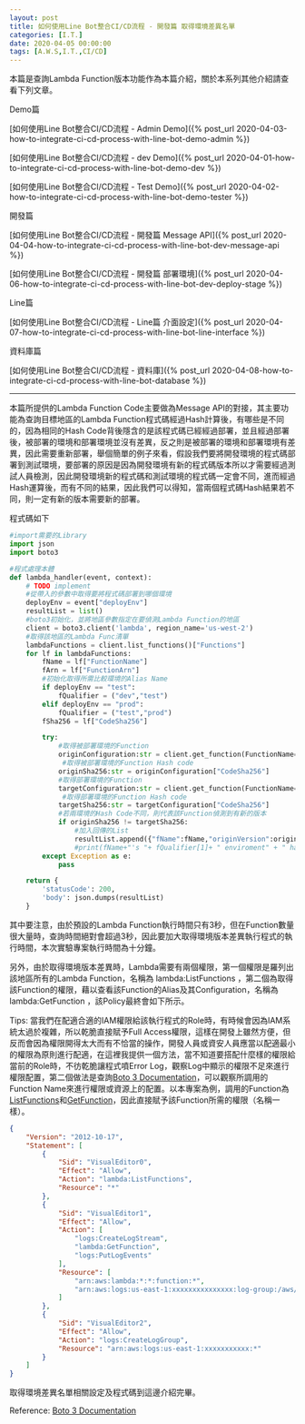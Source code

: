 ```yaml
---
layout: post
title: 如何使用Line Bot整合CI/CD流程 - 開發篇 取得環境差異名單
categories: [I.T.]
date: 2020-04-05 00:00:00
tags: [A.W.S,I.T.,CI/CD]
---
```

本篇是查詢Lambda Function版本功能作為本篇介紹，關於本系列其他介紹請查看下列文章。

<!--more-->

Demo篇

[如何使用Line Bot整合CI/CD流程 - Admin Demo]({% post_url 2020-04-03-how-to-integrate-ci-cd-process-with-line-bot-demo-admin %})

[如何使用Line Bot整合CI/CD流程 - dev Demo]({% post_url 2020-04-01-how-to-integrate-ci-cd-process-with-line-bot-demo-dev %})

[如何使用Line Bot整合CI/CD流程 - Test Demo]({% post_url 2020-04-02-how-to-integrate-ci-cd-process-with-line-bot-demo-tester %})

開發篇

[如何使用Line Bot整合CI/CD流程 - 開發篇 Message API]({% post_url 2020-04-04-how-to-integrate-ci-cd-process-with-line-bot-dev-message-api %})

[如何使用Line Bot整合CI/CD流程 - 開發篇 部署環境]({% post_url 2020-04-06-how-to-integrate-ci-cd-process-with-line-bot-dev-deploy-stage %})

Line篇

[如何使用Line Bot整合CI/CD流程 - Line篇 介面設定]({% post_url 2020-04-07-how-to-integrate-ci-cd-process-with-line-bot-line-interface %})

資料庫篇

[如何使用Line Bot整合CI/CD流程 - 資料庫]({% post_url 2020-04-08-how-to-integrate-ci-cd-process-with-line-bot-database %})

<hr>

本篇所提供的Lambda Function Code主要做為Message API的對接，其主要功能為查詢目標地區的Lambda Function程式碼經過Hash計算後，有哪些是不同的，因為相同的Hash Code背後隱含的是該程式碼已經經過部署，並且經過部署後，被部署的環境和部署環境並沒有差異，反之則是被部署的環境和部署環境有差異，因此需要重新部署，舉個簡單的例子來看，假設我們要將開發環境的程式碼部署到測試環境，要部署的原因是因為開發環境有新的程式碼版本所以才需要經過測試人員檢測，因此開發環境新的程式碼和測試環境的程式碼一定會不同，進而經過Hash運算後，而有不同的結果，因此我們可以得知，當兩個程式碼Hash結果若不同，則一定有新的版本需要新的部署。

程式碼如下

```python
#import需要的Library
import json
import boto3

#程式處理本體
def lambda_handler(event, context):
    # TODO implement
    #從帶入的參數中取得要將程式碼部署到哪個環境
    deployEnv = event["deployEnv"]
    resultList = list()
    #boto3初始化，並將地區參數指定在要偵測Lambda Function的地區
    client = boto3.client('lambda', region_name='us-west-2')
    #取得該地區的Lambda Func清單
    lambdaFunctions = client.list_functions()["Functions"]
    for lf in lambdaFunctions:
        fName = lf["FunctionName"]
        fArn = lf["FunctionArn"]
        #初始化取得所需比較環境的Alias Name
        if deployEnv == "test":
            fQualifier = ("dev","test")
        elif deployEnv == "prod":
            fQualifier = ("test","prod")
        fSha256 = lf["CodeSha256"]

        try:
            #取得被部署環境的Function
            originConfiguration:str = client.get_function(FunctionName=fName,Qualifier=fQualifier[0])["Configuration"]
             #取得被部署環境的Function Hash code
            originSha256:str = originConfiguration["CodeSha256"]
            #取得部署環境的Function
            targetConfiguration:str = client.get_function(FunctionName=fName,Qualifier=fQualifier[1])["Configuration"]
             #取得部署環境的Function Hash code
            targetSha256:str = targetConfiguration["CodeSha256"]
            #若兩環境的Hash Code不同，則代表該Function偵測到有新的版本
            if originSha256 != targetSha256:
                #加入回傳的List
                resultList.append({"fName":fName,"originVersion":originConfiguration["Version"],"targetVersion":targetConfiguration["Version"]})
                #print(fName+"'s "+ fQualifier[1]+ " enviroment" + " have update to version:" + updateResult["FunctionVersion"])
        except Exception as e:
            pass

    return {
        'statusCode': 200,
        'body': json.dumps(resultList)
    }
```

其中要注意，由於預設的Lambda Function執行時間只有3秒，但在Function數量很大量時，查詢時間絕對會超過3秒，因此要加大取得環境版本差異執行程式的執行時間，本次實驗專案執行時間為十分鐘。

另外，由於取得環境版本差異時，Lambda需要有兩個權限，第一個權限是羅列出該地區所有的Lambda Function，名稱為 lambda:ListFunctions ，第二個為取得該Function的權限，藉以查看該Function的Alias及其Configuration，名稱為 lambda:GetFunction ，該Policy最終會如下所示。

Tips:
當我們在配適合適的IAM權限給該執行程式的Role時，有時候會因為IAM系統太過於複雜，所以乾脆直接賦予Full Access權限，這樣在開發上雖然方便，但反而會因為權限開得太大而有不恰當的操作，開發人員或資安人員應當以配適最小的權限為原則進行配適，在這裡我提供一個方法，當不知道要搭配什麼樣的權限給當前的Role時，不彷乾脆讓程式噴Error Log，觀察Log中顯示的權限不足來進行權限配置，第二個做法是查詢[Boto 3 Documentation](https://boto3.amazonaws.com/v1/documentation/api/latest/index.html)，可以觀察所調用的Function Name來進行權限或資源上的配置。以本專案為例，調用的Function為[ListFunctions](https://boto3.amazonaws.com/v1/documentation/api/latest/reference/services/lambda.html#Lambda.Client.list_functions)和[GetFunction](https://boto3.amazonaws.com/v1/documentation/api/latest/reference/services/lambda.html#Lambda.Client.get_function)，因此直接賦予該Function所需的權限（名稱一樣）。

```json
{
    "Version": "2012-10-17",
    "Statement": [
        {
            "Sid": "VisualEditor0",
            "Effect": "Allow",
            "Action": "lambda:ListFunctions",
            "Resource": "*"
        },
        {
            "Sid": "VisualEditor1",
            "Effect": "Allow",
            "Action": [
                "logs:CreateLogStream",
                "lambda:GetFunction",
                "logs:PutLogEvents"
            ],
            "Resource": [
                "arn:aws:lambda:*:*:function:*",
                "arn:aws:logs:us-east-1:xxxxxxxxxxxxxxx:log-group:/aws/lambda/stage-diff-list:*"
            ]
        },
        {
            "Sid": "VisualEditor2",
            "Effect": "Allow",
            "Action": "logs:CreateLogGroup",
            "Resource": "arn:aws:logs:us-east-1:xxxxxxxxxxx:*"
        }
    ]
}
```

取得環境差異名單相關設定及程式碼到這邊介紹完畢。

Reference: [Boto 3 Documentation](https://boto3.amazonaws.com/v1/documentation/api/latest/index.html)
